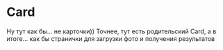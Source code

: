 # Card

Ну тут как бы... не карточки))
Точнее, тут есть родительский Card, а в итоге... как бы странички для загрузки фото и получения результатов